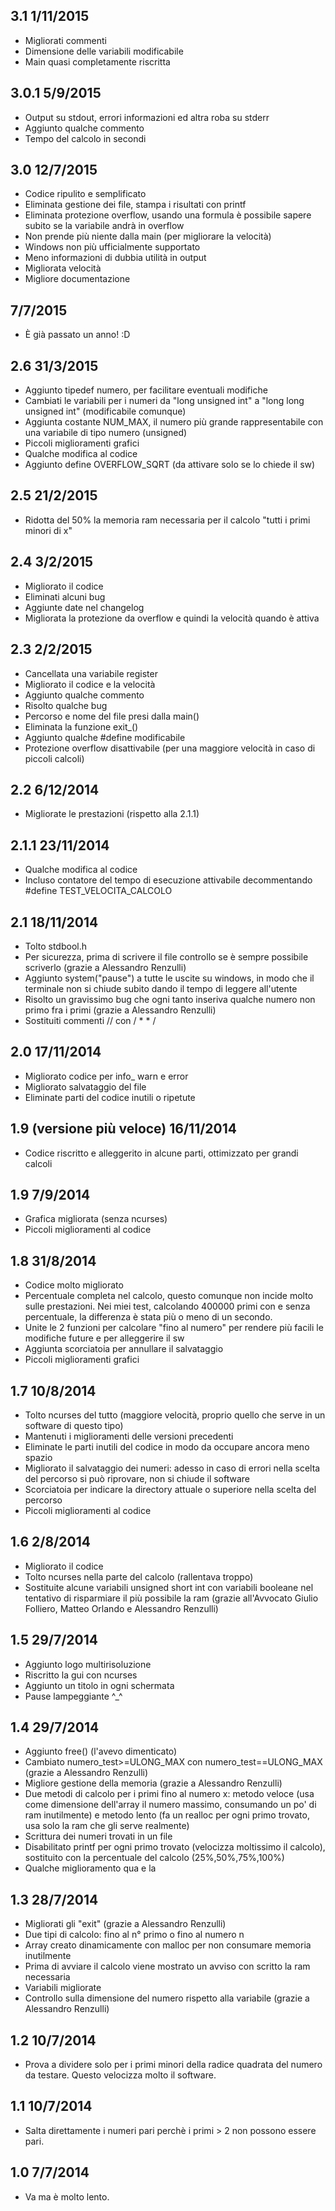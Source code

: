 3.1 1/11/2015
-------------
 - Migliorati commenti
 - Dimensione delle variabili modificabile
 - Main quasi completamente riscritta

3.0.1 5/9/2015
--------------
 - Output su stdout, errori informazioni ed altra roba su stderr
 - Aggiunto qualche commento
 - Tempo del calcolo in secondi

3.0 12/7/2015
-------------
 - Codice ripulito e semplificato
 - Eliminata gestione dei file, stampa i risultati con printf
 - Eliminata protezione overflow, usando una formula è possibile sapere subito se la variabile andrà in overflow
 - Non prende più niente dalla main (per migliorare la velocità)
 - Windows non più ufficialmente supportato
 - Meno informazioni di dubbia utilità in output
 - Migliorata velocità
 - Migliore documentazione

7/7/2015
--------
 - È già passato un anno! :D

2.6 31/3/2015
-------------
 - Aggiunto tipedef numero, per facilitare eventuali modifiche
 - Cambiati le variabili per i numeri da "long unsigned int" a "long long unsigned int" (modificabile comunque)
 - Aggiunta costante NUM_MAX, il numero più grande rappresentabile con una variabile di tipo numero (unsigned)
 - Piccoli miglioramenti grafici
 - Qualche modifica al codice
 - Aggiunto define OVERFLOW_SQRT (da attivare solo se lo chiede il sw)

2.5 21/2/2015
-------------
 - Ridotta del 50% la memoria ram necessaria per il calcolo "tutti i primi minori di x"

2.4 3/2/2015
------------
 - Migliorato il codice
 - Eliminati alcuni bug
 - Aggiunte date nel changelog
 - Migliorata la protezione da overflow e quindi la velocità quando è attiva

2.3 2/2/2015
------------
 - Cancellata una variabile register
 - Migliorato il codice e la velocità
 - Aggiunto qualche commento
 - Risolto qualche bug
 - Percorso e nome del file presi dalla main()
 - Eliminata la funzione exit_()
 - Aggiunto qualche #define modificabile
 - Protezione overflow disattivabile (per una maggiore velocità in caso di piccoli calcoli)

2.2 6/12/2014
-------------
 - Migliorate le prestazioni (rispetto alla 2.1.1)

2.1.1 23/11/2014
--------------------------------------
 - Qualche modifica al codice
 - Incluso contatore del tempo di esecuzione attivabile decommentando #define TEST_VELOCITA_CALCOLO

2.1 18/11/2014
------------------------------------
 - Tolto stdbool.h
 - Per sicurezza, prima di scrivere il file controllo se è sempre possibile scriverlo (grazie a Alessandro Renzulli)
 - Aggiunto system("pause") a tutte le uscite su windows, in modo che il terminale non si chiude subito dando il tempo di leggere all'utente
 - Risolto un gravissimo bug che ogni tanto inseriva qualche numero non primo fra i primi (grazie a Alessandro Renzulli)
 - Sostituiti commenti // con / * * /

2.0 17/11/2014
------------------------------------
 - Migliorato codice per info_ warn e error
 - Migliorato salvataggio del file
 - Eliminate parti del codice inutili o ripetute

1.9 (versione più veloce) 16/11/2014
------------------------------------
 - Codice riscritto e alleggerito in alcune parti, ottimizzato per grandi calcoli

1.9 7/9/2014
------------
 - Grafica migliorata (senza ncurses)
 - Piccoli miglioramenti al codice

1.8 31/8/2014
-------------
 - Codice molto migliorato
 - Percentuale completa nel calcolo, questo comunque non incide molto sulle prestazioni. Nei miei test, calcolando 400000 primi con e senza percentuale, la differenza è stata più o meno di un secondo.
 - Unite le 2 funzioni per calcolare "fino al numero" per rendere più facili le modifiche future e per alleggerire il sw
 - Aggiunta scorciatoia per annullare il salvataggio
 - Piccoli miglioramenti grafici

1.7 10/8/2014
-------------
 - Tolto ncurses del tutto (maggiore velocità, proprio quello che serve in un software di questo tipo)
 - Mantenuti i miglioramenti delle versioni precedenti
 - Eliminate le parti inutili del codice in modo da occupare ancora meno spazio
 - Migliorato il salvataggio dei numeri: adesso in caso di errori nella scelta del percorso si può riprovare, non si chiude il software
 - Scorciatoia per indicare la directory attuale o superiore nella scelta del percorso
 - Piccoli miglioramenti al codice

1.6 2/8/2014
------------
 - Migliorato il codice
 - Tolto ncurses nella parte del calcolo (rallentava troppo)
 - Sostituite alcune variabili unsigned short int con variabili booleane nel tentativo di risparmiare il più possibile la ram (grazie all'Avvocato Giulio Folliero, Matteo Orlando e Alessandro Renzulli)

1.5 29/7/2014
-------------
 - Aggiunto logo multirisoluzione
 - Riscritto la gui con ncurses
 - Aggiunto un titolo in ogni schermata
 - Pause lampeggiante ^_^

1.4 29/7/2014
-------------
 - Aggiunto free() (l'avevo dimenticato)
 - Cambiato numero_test>=ULONG_MAX con numero_test==ULONG_MAX (grazie a Alessandro Renzulli)
 - Migliore gestione della memoria (grazie a Alessandro Renzulli)
 - Due metodi di calcolo per i primi fino al numero x: metodo veloce (usa come dimensione dell'array il numero massimo, consumando un po' di ram inutilmente) e metodo lento (fa un realloc per ogni primo trovato, usa solo la ram che gli serve realmente)
 - Scrittura dei numeri trovati in un file
 - Disabilitato printf per ogni primo trovato (velocizza moltissimo il calcolo), sostituito con la percentuale del calcolo (25%,50%,75%,100%)
 - Qualche miglioramento qua e la

1.3 28/7/2014
-------------
 - Migliorati gli "exit" (grazie a Alessandro Renzulli)
 - Due tipi di calcolo: fino al n° primo o fino al numero n
 - Array creato dinamicamente con malloc per non consumare memoria inutilmente
 - Prima di avviare il calcolo viene mostrato un avviso con scritto la ram necessaria
 - Variabili migliorate
 - Controllo sulla dimensione del numero rispetto alla variabile (grazie a Alessandro Renzulli)

1.2 10/7/2014
-------------
 - Prova a dividere solo per i primi minori della radice quadrata del numero da testare. Questo velocizza molto il software.

1.1 10/7/2014
-------------
 - Salta direttamente i numeri pari perchè i primi > 2 non possono essere pari.

1.0 7/7/2014
------------
 - Va ma è molto lento.


